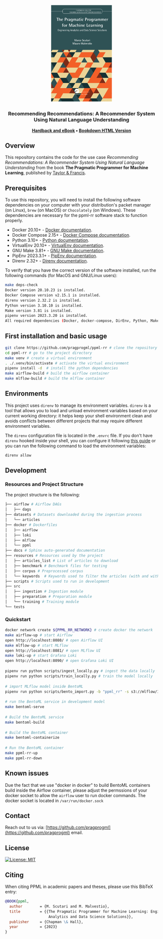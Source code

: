 <!-- <h1 align="center">
	<img width="200"
		src="media/ppml-cover.png">
</h1> -->

<h1 align="center">
	<img width="200"
		src="https://raw.githubusercontent.com/pragprogml/ppml-rr/main/media/ppml-cover.svg?token=GHSAT0AAAAAACAOY62F5RF2ZUBJTUAQXOM6ZB65TDA">
</h1>

<h3 align="center">
	Recommending Recommendations: A Recommender System Using Natural Language Understanding
</h3>

<p align="center">
	<strong>
		<a href="https://www.routledge.com/The-Pragmatic-Programmer-for-Machine-Learning-Engineering-Analytics-and/Scutari-Malvestio/p/book/9780429292835" target="_blank">Hardback and eBook</a>
    •
		<a href="https://ppml.dev" target="_blank">Bookdown HTML Version</a>
	</strong>
</p>

## Overview

This repository contains the code for the use case *Recommending Recommendations: A Recommender System Using Natural
Language Understanding* from the book **The Pragmatic Programmer for Machine Learning**, published by [Taylor &
Francis](https://www.taylorfrancis.com/books/mono/10.1201/9780429292835/pragmatic-programmer-machine-learning-marco-scutari-mauro-malvestio).

## Prerequisites

To use this repository, you will need to install the following software dependencies on your computer with your 
distribution's packet manager (on Linux), `brew` (on MacOS) or `Chocolately` (on Windows). These dependencies
are necessary for the ppml-rr software stack to function properly.

* Docker 20.10+ - [Docker documentation](https://docs.docker.com/get-docker/).
* Docker Compose 2.15+ - [Docker Compose documentation](https://docs.docker.com/compose/install/).
* Python 3.10+ - [Python documentation](https://www.python.org/downloads/).
* VirtualEnv 20.10+ - [VirtualEnv documentation](https://virtualenv.pypa.io/en/latest/installation.html).
* GNU Make 3.81+ - [GNU Make documentation](https://www.gnu.org/software/make/).
* PipEnv 2023.3.1+ - [PipEnv documentation](https://pipenv.pypa.io/en/latest/install/#installing-pipenv).
* Direnv 2.32+ - [Direnv documentation](https://direnv.net/docs/installation.html). 

To verify that you have the correct version of the software installed, run the following commands (for MacOS 
and GNU/Linux users):

```sh
make deps-check
Docker version 20.10.23 is installed.
Docker Compose version v2.15.1 is installed.
direnv version 2.32.2 is installed.
Python version 3.10.10 is installed.
Make version 3.81 is installed.
pipenv version 2023.3.20 is installed.
All required dependencies (Docker, docker-compose, DirEnv, Python, Make, pipenv) are installed correctly.
```

## First installation and basic usage

```sh
git clone https://github.com/pragprogml/ppml-rr # clone the repository
cd ppml-rr # go to the project directory
make venv # create a virtual environment
. ./.venv/bin/activate # activate the virtual environment
pipenv install -d  # install the python dependencies
make airflow-build # build the airflow container
make mlflow-build # build the mlflow container
```

## Environments

This project uses `direnv` to manage its environment variables. `direnv` is a tool that allows you to load and unload
environment variables based on your current working directory: it helps keep your shell environment clean and avoids
conflicts between different projects that may require different environment variables.

The `direnv` configuration file is located in the `.envrc` file. If you don't have `direnv` hooked inside your shell,
you can configure it following [this guide](https://direnv.net/docs/hook.html) or you can run the following command
to load the environment variables:

```sh
direnv allow 
```

## Development

### Resources and Project Structure

The project structure is the following:

```sh
├── airflow # Airflow DAGs
│   ├── dags
├── datasets # Datasets downloaded during the ingestion process
│   └── articles
├── docker # Dockerfiles
│   ├── airflow
│   ├── loki
│   ├── mlflow
│   └── ppml
├── docs # Sphinx auto-generated documentation
├── resources # Resources used by the project
│   ├── articles_list # List of articles to download
│   ├── benchmark # Benchmark files for testing
│   ├── corpus # Preprocessed corpus
│   └── keywords  # Keywords used to filter the articles (with and without bigrams)
├── scripts # Scripts used to run in development
├── src
│   ├── ingestion # Ingestion module
│   ├── preparation # Preparation module
│   └── training # Training module
└── tests
```

### Quickstart

```sh
docker network create ${PPML_RR_NETWORK} # create docker the network
make airflow-up # start Airflow
open http://localhost:8080/ # open Airflow UI
make mlflow-up # start MLflow
open http://localhost:8081/ # open MLflow UI
make loki-up # start Grafana Loki
open http://localhost:8090/ # open Grafana Loki UI

pipenv run python scripts/ingest_locally.py # ingest the data locally
pipenv run python scripts/train_locally.py # train the model locally

# import MLflow model inside BentoML
pipenv run python scripts/bento_import.py -b "ppml_rr" -s s3://mlflow/1/e9bd684976c648ed846b041c9fd5b788/artifacts/c3092b7a 

# run the BentoML service in development model
make bentoml-serve

# Build the BentoML service
make bentoml-build

# Build the BentoML container
make bentoml-containerize

# Run the BentoML container
make ppml-rr-up
make ppml-rr-down
```

## Known issues

Due the fact that we use "docker in docker" to build BentoML containers build inside the Airflow container, please
adjust the permssions of your docker socket to allow the `airflow` user to run docker commands. The docker socket 
is located in ```/var/run/docker.sock``` 

## Contact

Reach out to us via: [https://github.com/pragprogml](https://github.com/pragprogml) email. 

## License

[![License: MIT](https://img.shields.io/badge/License-MIT-yellow.svg)](https://opensource.org/licenses/MIT)

## Citing 
When citing PPML in academic papers and theses, please use this BibTeX entry:

```bibtex
@BOOK{ppml,
  author        = {M. Scutari and M. Malvestio},
  title         = {{The Pragmatic Programmer for Machine Learning: Engineering
                    Analytics and Data Science Solutions}},
  publisher     = {Chapman \& Hall},
  year          = {2023}
}
```
